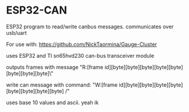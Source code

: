 # ESP32-CAN
ESP32 program to read/write canbus messages. communicates over usb/uart

For use with: https://github.com/NickTaormina/Gauge-Cluster

uses ESP32 and TI sn65hvd230 can-bus transceiver module

outputs frames with message "R:[frame id][byte][byte][byte][byte][byte][byte][byte][byte]\\"

write can message with command: "W:[frame id][byte][byte][byte][byte][byte][byte][byte][byte] /"

uses base 10 values and ascii. yeah ik
